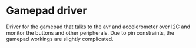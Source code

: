 # Gamepad driver

Driver for the gamepad that talks to the avr and accelerometer over I2C and monitor the buttons and other peripherals. Due to pin constraints, the gamepad workings are slightly complicated. 



